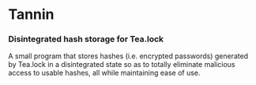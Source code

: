 # Tannin
### Disintegrated hash storage for Tea.lock
A small program that stores hashes (i.e. encrypted passwords) generated by Tea.lock in a disintegrated state so as to totally eliminate malicious access to usable hashes, all while maintaining ease of use.
